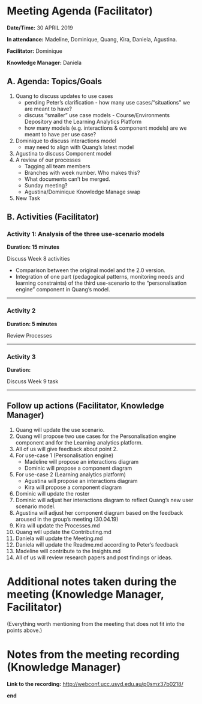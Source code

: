 # Meeting Agenda (Facilitator)

**Date/Time:** 30 APRIL 2019

**In attendance:** Madeline, Dominique, Quang, Kira, Daniela, Agustina.

**Facilitator:** Dominique

**Knowledge Manager:** Daniela

## A. Agenda: Topics/Goals

1. Quang to discuss updates to use cases
    * pending Peter’s clarification - how many use cases/“situations" we are meant to have?
    * discuss “smaller” use case models -  Course/Environments Depository and the Learning Analytics Platform 
    * how many models (e.g. interactions & component models) are we meant to have per use case?
2. Dominique to discuss interactions model 
    * may need to align with Quang’s latest model
3. Agustina to discuss Component model
4. A review of our processes
    * Tagging all team members
    * Branches with week number. Who makes this?
    * What documents can’t be merged.
    * Sunday meeting?
    * Agustina/Dominique Knowledge Manage swap
5. New Task

## B. Activities (Facilitator)


### Activity 1: Analysis of the three use-scenario models 
**Duration: 15 minutes**

Discuss Week 8 activities
  * Comparison between the original model and the 2.0 version.
  * Integration of one part (pedagogical patterns, monitoring needs and learning constraints) of the third use-scenario to the “personalisation engine” component in Quang’s model.

********

### Activity 2
**Duration: 5 minutes**

Review Processes


********

### Activity 3
**Duration:**

Discuss Week 9 task


********

## Follow up actions (Facilitator, Knowledge Manager)

1.	Quang will update the use scenario.
2.	Quang will propose two use cases for the Personalisation engine component and for the Learning analytics platform. 
3.	All of us will give feedback about point 2.
4.	For use-case 1 (Personalisation engine)
    - Madeline will propose an interactions diagram
    - Dominic will propose a component diagram
5.	For use-case 2 (Learning analytics platform)
     - Agustina will propose an interactions diagram
     - Kira will propose a component diagram 
6.	Dominic will update the roster
7.	Dominic will adjust her interactions diagram to reflect Quang’s new user scenario model.
8.	Agustina will adjust her component diagram based on the feedback aroused in the group’s meeting (30.04.19)
9.	Kira will update the Processes.md
10.	Quang will update the Contributing.md
11.	Daniela will update the Meeting.md
12.	Daniela will update the Readme.md according to Peter’s feedback
13.	Madeline will contribute to the Insights.md
14.	All of us will review research papers and post findings or ideas.

# Additional notes taken during the meeting (Knowledge Manager, Facilitator)

(Everything worth mentioning from the meeting that does not fit into the points above.)


# Notes from the meeting recording (Knowledge Manager)


**Link to the recording:** http://webconf.ucc.usyd.edu.au/p0smz37b0218/

**end**
